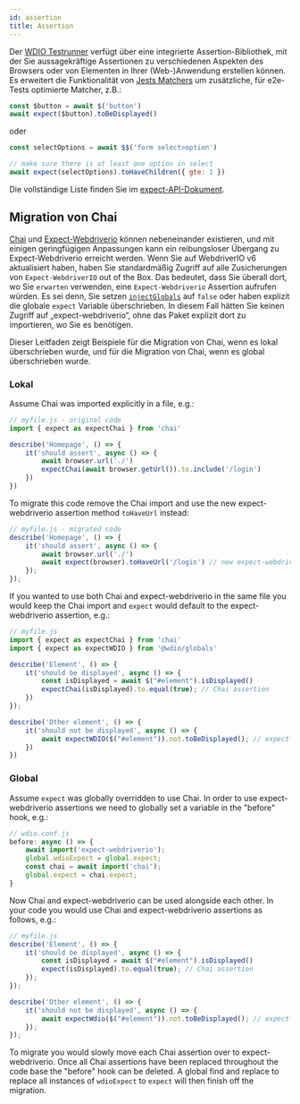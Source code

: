 ```yaml
---
id: assertion
title: Assertion
---
```


Der [WDIO Testrunner](https://webdriver.io/docs/clioptions) verfügt über eine integrierte Assertion-Bibliothek, mit der Sie aussagekräftige Assertionen zu verschiedenen Aspekten des Browsers oder von Elementen in Ihrer (Web-)Anwendung erstellen können. Es erweitert die Funktionalität von [Jests Matchers](https://jestjs.io/docs/en/using-matchers) um zusätzliche, für e2e-Tests optimierte Matcher, z.B.:

```js
const $button = await $('button')
await expect($button).toBeDisplayed()
```

oder

```js
const selectOptions = await $$('form select>option')

// make sure there is at least one option in select
await expect(selectOptions).toHaveChildren({ gte: 1 })
```

Die vollständige Liste finden Sie im [expect-API-Dokument](/docs/api/expect-webdriverio).

## Migration von Chai

[Chai](https://www.chaijs.com/) und [Expect-Webdriverio](https://github.com/webdriverio/expect-webdriverio#readme) können nebeneinander existieren, und mit einigen geringfügigen Anpassungen kann ein reibungsloser Übergang zu Expect-Webdriverio erreicht werden. Wenn Sie auf WebdriverIO v6 aktualisiert haben, haben Sie standardmäßig Zugriff auf alle Zusicherungen von `Expect-WebdriverIO` out of the Box. Das bedeutet, dass Sie überall dort, wo Sie `erwarten` verwenden, eine `Expect-Webdriverio` Assertion aufrufen würden. Es sei denn, Sie setzen [`injectGlobals`](/docs/configuration#injectglobals) auf `false` oder haben explizit die globale `expect` Variable überschrieben. In diesem Fall hätten Sie keinen Zugriff auf „expect-webdriverio“, ohne das Paket explizit dort zu importieren, wo Sie es benötigen.

Dieser Leitfaden zeigt Beispiele für die Migration von Chai, wenn es lokal überschrieben wurde, und für die Migration von Chai, wenn es global überschrieben wurde.

### Lokal

Assume Chai was imported explicitly in a file, e.g.:

```js
// myfile.js - original code
import { expect as expectChai } from 'chai'

describe('Homepage', () => {
    it('should assert', async () => {
        await browser.url('./')
        expectChai(await browser.getUrl()).to.include('/login')
    })
})
```

To migrate this code remove the Chai import and use the new expect-webdriverio assertion method `toHaveUrl` instead:

```js
// myfile.js - migrated code
describe('Homepage', () => {
    it('should assert', async () => {
        await browser.url('./')
        await expect(browser).toHaveUrl('/login') // new expect-webdriverio API method https://webdriver.io/docs/api/expect-webdriverio.html#tohaveurl
    });
});
```

If you wanted to use both Chai and expect-webdriverio in the same file you would keep the Chai import and `expect` would default to the expect-webdriverio assertion, e.g.:

```js
// myfile.js
import { expect as expectChai } from 'chai'
import { expect as expectWDIO } from '@wdio/globals'

describe('Element', () => {
    it('should be displayed', async () => {
        const isDisplayed = await $("#element").isDisplayed()
        expectChai(isDisplayed).to.equal(true); // Chai assertion
    })
});

describe('Other element', () => {
    it('should not be displayed', async () => {
        await expectWDIO($("#element")).not.toBeDisplayed(); // expect-webdriverio assertion
    })
})
```

### Global

Assume `expect` was globally overridden to use Chai. In order to use expect-webdriverio assertions we need to globally set a variable in the "before" hook, e.g.:

```js
// wdio.conf.js
before: async () => {
    await import('expect-webdriverio');
    global.wdioExpect = global.expect;
    const chai = await import('chai');
    global.expect = chai.expect;
}
```

Now Chai and expect-webdriverio can be used alongside each other. In your code you would use Chai and expect-webdriverio assertions as follows, e.g.:

```js
// myfile.js
describe('Element', () => {
    it('should be displayed', async () => {
        const isDisplayed = await $("#element").isDisplayed()
        expect(isDisplayed).to.equal(true); // Chai assertion
    });
});

describe('Other element', () => {
    it('should not be displayed', async () => {
        await expectWdio($("#element")).not.toBeDisplayed(); // expect-webdriverio assertion
    });
});
```

To migrate you would slowly move each Chai assertion over to expect-webdriverio. Once all Chai assertions have been replaced throughout the code base the "before" hook can be deleted. A global find and replace to replace all instances of `wdioExpect` to `expect` will then finish off the migration.
